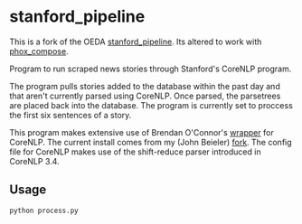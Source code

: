 stanford_pipeline
=================

This is a fork of the OEDA
[stanford_pipeline](https://github.com/openeventdata/stanford_pipeline).
Its altered to work with 
[phox_compose](https://github.com/chilland/phox_compose).

Program to run scraped news stories through Stanford's CoreNLP program.

The program pulls stories added to the database within the past day and that
aren't currently parsed using CoreNLP. Once parsed, the parsetrees are placed
back into the database. The program is currently set to proccess the first six
sentences of a story.

This program makes extensive use of Brendan O'Connor's
[wrapper](https://github.com/brendano/stanford-corepywrapper) for CoreNLP. The
current install comes from my (John Beieler)
[fork](https://github.com/johnb30/stanford-corepywrapper). The config file for
CoreNLP makes use of the shift-reduce parser introduced in CoreNLP 3.4.

Usage
-----

`python process.py`
